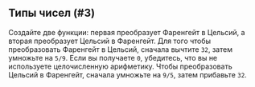 ## Типы чисел (#3)

Создайте две функции: первая преобразует Фаренгейт в Цельсий, а вторая преобразует Цельсий в Фаренгейт. Для того чтобы преобразовать Фаренгейт в Цельсий, сначала вычтите `32`, затем умножьте на `5/9`. Если вы получаете `0`, убедитесь, что вы не используете целочисленную арифметику. Чтобы преобразовать Цельсий в Фаренгейт, сначала умножьте на `9/5`, затем прибавьте `32`.